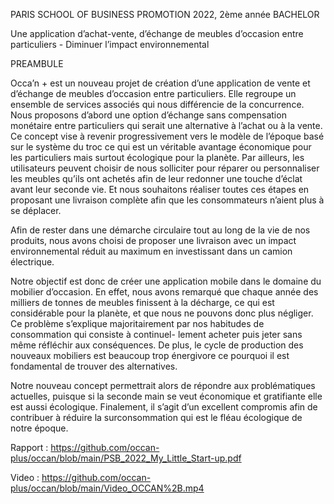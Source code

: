 PARIS SCHOOL OF BUSINESS
PROMOTION 2022, 2ème année BACHELOR


Une application d’achat-vente, d’échange de meubles d’occasion
entre particuliers - Diminuer l’impact environnemental


PREAMBULE

Occa’n + est un nouveau projet de création d’une application de vente et d’échange de meubles d’occasion entre particuliers. Elle regroupe un ensemble de services associés qui nous différencie de la concurrence. Nous proposons d’abord une option d’échange sans compensation monétaire entre particuliers qui serait une alternative à l’achat ou à la vente. Ce concept vise à revenir progressivement vers le modèle de l’époque basé sur le système du troc ce qui est un véritable avantage économique pour les particuliers mais surtout écologique pour la planète. Par ailleurs, les utilisateurs peuvent choisir de nous solliciter pour réparer ou personnaliser les meubles qu’ils ont achetés afin de leur redonner une touche d’éclat avant leur seconde vie. Et nous souhaitons réaliser toutes ces étapes en proposant une livraison complète afin que les consommateurs n’aient plus à se déplacer.

Afin de rester dans une démarche circulaire tout au long de la vie de nos produits, nous avons choisi de proposer une livraison avec un impact environnemental réduit au maximum en investissant dans un camion électrique.

Notre objectif est donc de créer une application mobile dans le domaine du mobilier d’occasion. En effet, nous avons remarqué que chaque année des milliers de tonnes de meubles finissent à la décharge, ce qui est considérable pour la planète, et que nous ne pouvons donc plus négliger. Ce problème s’explique majoritairement par nos habitudes de consommation qui consiste à continuel- lement acheter puis jeter sans même réfléchir aux conséquences. De plus, le cycle de production des nouveaux mobiliers est beaucoup trop énergivore ce pourquoi il est fondamental de trouver des alternatives.

Notre nouveau concept permettrait alors de répondre aux problématiques actuelles, puisque si la seconde main se veut économique et gratifiante elle est aussi écologique. Finalement, il s’agit d’un excellent compromis afin de contribuer à réduire la surconsommation qui est le fléau écologique de notre époque.


Rapport : https://github.com/occan-plus/occan/blob/main/PSB_2022_My_Little_Start-up.pdf

Video   : https://github.com/occan-plus/occan/blob/main/Video_OCCAN%2B.mp4
